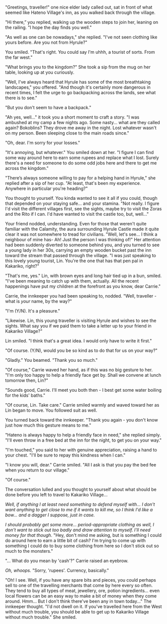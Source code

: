 "Greetings, traveller!" one nice elder lady called out, sat in front of what seemed like Hateno Village's inn, as you walked back through the village.

"Hi there,” you replied, walking up the wooden steps to join her, leaning on the railing. "I hope the day finds you well."

"As well as one can be nowadays," she replied. "I've not seen clothing like yours before. Are you not from Hyrule?"

You smiled. "That's right. You could say I'm uhhh, a tourist of sorts. From the far west."

"What brings you to the kingdom?" She took a sip from the mug on her table, looking up at you curiously.

"Well, I've always heard that Hyrule has some of the most breathtaking landscapes," you offered. "And though it's certainly more dangerous in recent times, I felt the urge to go backpacking across the lands, see what there is to see."

"But you don't seem to have a backpack."

"Ah yes, well..." it took you a short moment to craft a story. "I was ambushed at my camp a few nights ago. Some nasty... what are they called again? Bokoblins? They drove me away in the              night. Lost whatever wasn't on my person. Been sleeping close to the main roads since."

"Oh, dear. I'm sorry for your losses."

"It's annoying, but whatever." You smiled down at her. "I figure I can find some way around here to earn some rupees and replace what I lost. Surely there's a need for someone to do some odd jobs here and there to get me across the kingdom."

"There’s always someone willing to pay for a helping hand in Hyrule," she replied after a sip of her cup. "At least, that's been my experience. Anywhere in particular you're heading?"

You thought to yourself. You kinda wanted to see it all if you could, though that depended on your staying safe... and your stamina. "Not really. I figure I'd visit the different villages first, see the sights, maybe try to visit the Zoras and the Rito if I can. I'd have wanted to visit the castle too, but, well..."

Your friend nodded, understanding. Even for those that weren't quite familiar with the Calamity, the aura surrounding Hyrule Castle made it quite clear it was not somewhere to tread for civilians. "Well, let's see... I think a neighbour of mine has- Ah! Just the person I was thinking of!" Her attention had been suddenly diverted to someone behind you, and you turned to see a young lady in her 30s, carrying an empty wooden bucket past the inn toward the stream that passed through the village. "I was just speaking to this lovely young tourist, Lin. You're the one that has that pen pal in Kakariko, right?"

"That's me, yes." Lin, with brown eyes and long hair tied up in a bun, smiled. "I've been meaning to catch up with them, actually. All the recent happenings have put my children at the forefront as you know, dear Carrie."

Carrie, the innkeeper you had been speaking to, nodded. "Well, traveller - what is *your* name, by the way?"

"I'm (Y/N). It's a pleasure."

"Likewise. Lin, this young traveller is visiting Hyrule and wishes to see the sights. What say you if we paid them to take a letter up to your friend in Kakariko Village?"

Lin smiled. "I think that's a great idea. I would only have to write it first."

"Of course. (Y/N), would you be so kind as to do that for us on your way?"

"Gladly." You beamed. "Thank you so much."

"Of course," Carrie waved her hand, as if this was no big gesture to her. "I'm only too happy to help a friendly face get by. Shall we convene at lunch tomorrow then, Lin?"

"Sounds good, Carrie. I'll meet you both then - I best get some water boiling for the kids' baths."

"Of course, Lin. Take care." Carrie smiled warmly and waved toward her as Lin began to move. You followed suit as well.

You turned back toward the innkeeper. "Thank you again - you don't know just how much this gesture means to me."

"Hateno is always happy to help a friendly face in need," she replied simply. "I'll even throw in a free bed at the inn for the night, to get you on your way."

"I'm touched," you said to her with genuine appreciation, raising a hand to your chest. "I'll be sure to repay this kindness when I can."

"I know you will, dear." Carrie smiled. "All I ask is that you pay the bed fee when you return to our village."

"Of course."

The conversation lulled and you thought to yourself about what should be done before you left to travel to Kakariko Village...

*Well, if anything I at least need something to defend myself with... I don't want anything to get close to me if it wants to kill me, so I think I'd like a bow... and a dagger I suppose, just in case.*

*I should probably get some more... period-appropriate clothing as well, I don't want to stick out too badly and draw attention to myself. I'll need money for that though.* "Hey, don't mind me asking, but is something I could do around here to earn a little bit of cash? I'm trying to come up with something I could do to buy some clothing from here so I don't stick out so much to the monsters."

"... What do you mean by 'cash'?" Carrie raised an eyebrow.

*Oh, whoops.* "Sorry, 'rupees'. Currency, basically."

"Oh! I see. Well, if you have any spare bits and pieces, you could perhaps sell to one of the travelling merchants that come by here every so often. They tend to buy all types of meat, jewellery, ore, potion ingredients... even local flowers can be an easy way to make a bit of money when they come around. Hmm... But I don't think there've been any in town today..." The innkeeper thought. "I'd not dwell on it. If you've travelled here from the West without much trouble, you should be able to get up to Kakariko Village without much trouble." She smiled.

